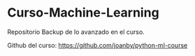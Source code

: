 # Curso-Machine-Learning
Repositorio Backup de lo avanzado en el curso.

Github del curso: https://github.com/joanby/python-ml-course
